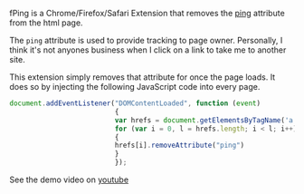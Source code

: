 fPing is a Chrome/Firefox/Safari Extension that removes the [ping](https://html.spec.whatwg.org/multipage/links.html#ping) attribute from the html page.

The `ping` attribute is used to provide tracking to page owner. Personally, I think it's not anyones business when I click on a link to take me to another site.

This extension simply removes that attribute for once the page loads. It does so by injecting the following JavaScript code into every page. 

```javascript
document.addEventListener("DOMContentLoaded", function (event)
                          {
                          var hrefs = document.getElementsByTagName('a');
                          for (var i = 0, l = hrefs.length; i < l; i++)
                          {
                          hrefs[i].removeAttribute("ping")
                          }
                          });

```

See the demo video on [youtube](https://youtu.be/7rkC7p6NWRA)
